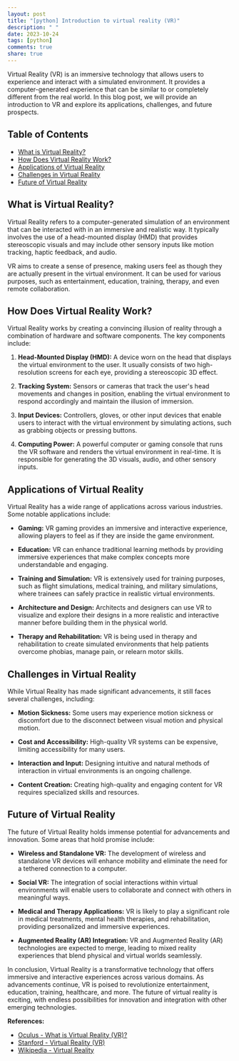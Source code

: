 ```yaml
---
layout: post
title: "[python] Introduction to virtual reality (VR)"
description: " "
date: 2023-10-24
tags: [python]
comments: true
share: true
---
```


Virtual Reality (VR) is an immersive technology that allows users to experience and interact with a simulated environment. It provides a computer-generated experience that can be similar to or completely different from the real world. In this blog post, we will provide an introduction to VR and explore its applications, challenges, and future prospects.

## Table of Contents

- [What is Virtual Reality?](#what-is-virtual-reality)
- [How Does Virtual Reality Work?](#how-does-virtual-reality-work)
- [Applications of Virtual Reality](#applications-of-virtual-reality)
- [Challenges in Virtual Reality](#challenges-in-virtual-reality)
- [Future of Virtual Reality](#future-of-virtual-reality)

## What is Virtual Reality?

Virtual Reality refers to a computer-generated simulation of an environment that can be interacted with in an immersive and realistic way. It typically involves the use of a head-mounted display (HMD) that provides stereoscopic visuals and may include other sensory inputs like motion tracking, haptic feedback, and audio.

VR aims to create a sense of presence, making users feel as though they are actually present in the virtual environment. It can be used for various purposes, such as entertainment, education, training, therapy, and even remote collaboration.

## How Does Virtual Reality Work?

Virtual Reality works by creating a convincing illusion of reality through a combination of hardware and software components. The key components include:

1. **Head-Mounted Display (HMD):** A device worn on the head that displays the virtual environment to the user. It usually consists of two high-resolution screens for each eye, providing a stereoscopic 3D effect.

2. **Tracking System:** Sensors or cameras that track the user's head movements and changes in position, enabling the virtual environment to respond accordingly and maintain the illusion of immersion.

3. **Input Devices:** Controllers, gloves, or other input devices that enable users to interact with the virtual environment by simulating actions, such as grabbing objects or pressing buttons.

4. **Computing Power:** A powerful computer or gaming console that runs the VR software and renders the virtual environment in real-time. It is responsible for generating the 3D visuals, audio, and other sensory inputs.

## Applications of Virtual Reality

Virtual Reality has a wide range of applications across various industries. Some notable applications include:

- **Gaming:** VR gaming provides an immersive and interactive experience, allowing players to feel as if they are inside the game environment.

- **Education:** VR can enhance traditional learning methods by providing immersive experiences that make complex concepts more understandable and engaging.

- **Training and Simulation:** VR is extensively used for training purposes, such as flight simulations, medical training, and military simulations, where trainees can safely practice in realistic virtual environments.

- **Architecture and Design:** Architects and designers can use VR to visualize and explore their designs in a more realistic and interactive manner before building them in the physical world.

- **Therapy and Rehabilitation:** VR is being used in therapy and rehabilitation to create simulated environments that help patients overcome phobias, manage pain, or relearn motor skills.

## Challenges in Virtual Reality

While Virtual Reality has made significant advancements, it still faces several challenges, including:

- **Motion Sickness:** Some users may experience motion sickness or discomfort due to the disconnect between visual motion and physical motion.

- **Cost and Accessibility:** High-quality VR systems can be expensive, limiting accessibility for many users.

- **Interaction and Input:** Designing intuitive and natural methods of interaction in virtual environments is an ongoing challenge.

- **Content Creation:** Creating high-quality and engaging content for VR requires specialized skills and resources.

## Future of Virtual Reality

The future of Virtual Reality holds immense potential for advancements and innovation. Some areas that hold promise include:

- **Wireless and Standalone VR:** The development of wireless and standalone VR devices will enhance mobility and eliminate the need for a tethered connection to a computer.

- **Social VR:** The integration of social interactions within virtual environments will enable users to collaborate and connect with others in meaningful ways.

- **Medical and Therapy Applications:** VR is likely to play a significant role in medical treatments, mental health therapies, and rehabilitation, providing personalized and immersive experiences.

- **Augmented Reality (AR) Integration:** VR and Augmented Reality (AR) technologies are expected to merge, leading to mixed reality experiences that blend physical and virtual worlds seamlessly.

In conclusion, Virtual Reality is a transformative technology that offers immersive and interactive experiences across various domains. As advancements continue, VR is poised to revolutionize entertainment, education, training, healthcare, and more. The future of virtual reality is exciting, with endless possibilities for innovation and integration with other emerging technologies.

**References:**
- [Oculus - What is Virtual Reality (VR)?](https://www.oculus.com/vr/)
- [Stanford - Virtual Reality (VR)](https://vr.stanford.edu/introduction-virtual-reality)
- [Wikipedia - Virtual Reality](https://en.wikipedia.org/wiki/Virtual_reality)